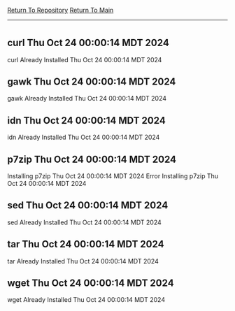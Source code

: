 [Return To Repository](https://github.com/DigitalWarrior/piholeparser/)
[Return To Main](https://github.com/DigitalWarrior/piholeparser/blob/master/RecentRunLogs/Mainlog.md)
____________________________________
# 
## curl Thu Oct 24 00:00:14 MDT 2024
curl Already Installed Thu Oct 24 00:00:14 MDT 2024
## gawk Thu Oct 24 00:00:14 MDT 2024
gawk Already Installed Thu Oct 24 00:00:14 MDT 2024
## idn Thu Oct 24 00:00:14 MDT 2024
idn Already Installed Thu Oct 24 00:00:14 MDT 2024
## p7zip Thu Oct 24 00:00:14 MDT 2024
Installing p7zip Thu Oct 24 00:00:14 MDT 2024
Error Installing p7zip Thu Oct 24 00:00:14 MDT 2024
## sed Thu Oct 24 00:00:14 MDT 2024
sed Already Installed Thu Oct 24 00:00:14 MDT 2024
## tar Thu Oct 24 00:00:14 MDT 2024
tar Already Installed Thu Oct 24 00:00:14 MDT 2024
## wget Thu Oct 24 00:00:14 MDT 2024
wget Already Installed Thu Oct 24 00:00:14 MDT 2024
